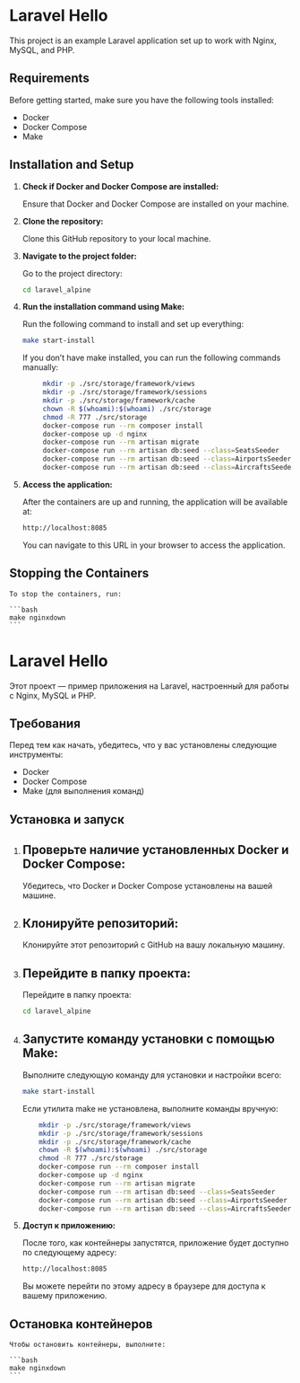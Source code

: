 # Laravel Hello

This project is an example Laravel application set up to work with Nginx, MySQL, and PHP.

## Requirements

Before getting started, make sure you have the following tools installed:

- Docker
- Docker Compose
- Make

## Installation and Setup

1. **Check if Docker and Docker Compose are installed:**

   Ensure that Docker and Docker Compose are installed on your machine.

2. **Clone the repository:**

   Clone this GitHub repository to your local machine.

3. **Navigate to the project folder:**

   Go to the project directory:

   ```bash
   cd laravel_alpine
   ```
4. **Run the installation command using Make:**

    Run the following command to install and set up everything:

    ```bash
   make start-install

    ```

   If you don’t have make installed, you can run the following commands manually:

   ```bash
        mkdir -p ./src/storage/framework/views
        mkdir -p ./src/storage/framework/sessions
        mkdir -p ./src/storage/framework/cache
        chown -R $(whoami):$(whoami) ./src/storage
        chmod -R 777 ./src/storage
        docker-compose run --rm composer install
        docker-compose up -d nginx
        docker-compose run --rm artisan migrate
        docker-compose run --rm artisan db:seed --class=SeatsSeeder
        docker-compose run --rm artisan db:seed --class=AirportsSeeder
        docker-compose run --rm artisan db:seed --class=AircraftsSeeder
    ```

5. **Access the application:**

    After the containers are up and running, the application will be available at:

    ```bash
    http://localhost:8085
    ```

    You can navigate to this URL in your browser to access the application.

## Stopping the Containers

    To stop the containers, run:

    ```bash
    make nginxdown
    ```


# Laravel Hello

Этот проект — пример приложения на Laravel, настроенный для работы с Nginx, MySQL и PHP.

## Требования

Перед тем как начать, убедитесь, что у вас установлены следующие инструменты:

- Docker
- Docker Compose
- Make (для выполнения команд)

## Установка и запуск

1. ## Проверьте наличие установленных Docker и Docker Compose:

    Убедитесь, что Docker и Docker Compose установлены на вашей машине.

2. ## Клонируйте репозиторий:

    Клонируйте этот репозиторий с GitHub на вашу локальную машину.

3. ## Перейдите в папку проекта:

    Перейдите в папку проекта:

     ```bash
   cd laravel_alpine
    ```
4. ## Запустите команду установки с помощью Make:

    Выполните следующую команду для установки и настройки всего:

    ```bash
   make start-install

    ```
    Если утилита make не установлена, выполните команды вручную:

    ```bash
        mkdir -p ./src/storage/framework/views
        mkdir -p ./src/storage/framework/sessions
        mkdir -p ./src/storage/framework/cache
        chown -R $(whoami):$(whoami) ./src/storage
        chmod -R 777 ./src/storage
        docker-compose run --rm composer install
        docker-compose up -d nginx
        docker-compose run --rm artisan migrate
        docker-compose run --rm artisan db:seed --class=SeatsSeeder
        docker-compose run --rm artisan db:seed --class=AirportsSeeder
        docker-compose run --rm artisan db:seed --class=AircraftsSeeder
    ```

5. **Доступ к приложению:**

    После того, как контейнеры запустятся, приложение будет доступно по следующему адресу:

    ```bash
    http://localhost:8085
    ```

    Вы можете перейти по этому адресу в браузере для доступа к вашему приложению.

## Остановка контейнеров

    Чтобы остановить контейнеры, выполните:

    ```bash
    make nginxdown
    ```
